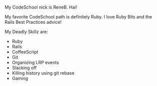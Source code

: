 My CodeSchool nick is ReneB. Hai!

My favorite CodeSchool path is definitely Ruby. I love Ruby Bits and the Rails Best Practices advice!

My Deadly Skillz are:
* Ruby
* Rails
* CoffeeScript
* Git
* Organizing LRP events
* Slacking off
* Killing history using git rebase
* Gaming
